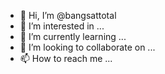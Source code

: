 - 👋 Hi, I’m @bangsattotal
- 👀 I’m interested in ...
- 🌱 I’m currently learning ...
- 💞️ I’m looking to collaborate on ...
- 📫 How to reach me ...

<!---
bangsattotal/bangsattotal is a ✨ special ✨ repository because its `README.md` (this file) appears on your GitHub profile.
You can click the Preview link to take a look at your changes.
--->

